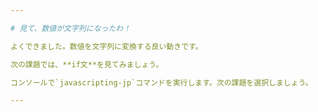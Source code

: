 ```yaml
---

# 見て、数値が文字列になったわ！

よくできました。数値を文字列に変換する良い動きです。

次の課題では、**if文**を見てみましょう。

コンソールで`javascripting-jp`コマンドを実行します。次の課題を選択しましょう。

---
```

